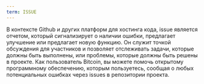 ```yaml
---
term: ISSUE
---
```


В контексте Github и других платформ для хостинга кода, issue является отчетом, который сигнализирует о наличии ошибки, предлагает улучшение или предлагает новую функцию. Он служит точкой обсуждения для участников и позволяет отслеживать задачи, которые должны быть выполнены, или проблемы, которые должны быть решены в проекте. Как пользователь Bitcoin, вы можете помочь открытому программному обеспечению, которым пользуетесь, сообщая о любых потенциальных ошибках через issues в репозитории проекта.
